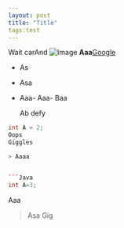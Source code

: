 ```yaml
---
layout: post
title: "Title"
tags:test
---
```

Wait carAnd 
![Image]()
**Aaa**[Google](www.google.com)
- As
- Asa
- Aaa- Aaa- Baa

    Ab defy
```C++int A = 2;
Oops
Giggles

> Aaaa 


```Java 
int A=3;```
Aaa
> Asa
> Gig
